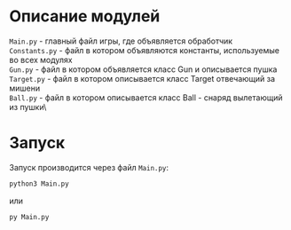 # Описание модулей

```Main.py``` - главный файл игры, где объявляется обработчик \
```Constants.py``` - файл в котором объявляются константы, используемые во всех модулях \
```Gun.py``` - файл в котором объявляется класс Gun и описывается пушка \
```Target.py``` - файл в котором описывается класс Target отвечающий за мишени \
```Ball.py``` - файл в котором описывается класс Ball - снаряд вылетающий из пушки\

# Запуск
Запуск производится через файл ```Main.py```:
```bash
python3 Main.py
````
или 
```bash
py Main.py
```